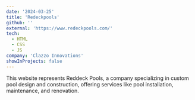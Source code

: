 ```yaml
---
date: '2024-03-25'
title: 'Redeckpools'
github: ''
external: 'https://www.redeckpools.com/'
tech:
  - HTML
  - CSS
  - JS
company: 'Clazzo Innovations'
showInProjects: false
---
```


This website represents Reddeck Pools, a company specializing in custom pool design and construction, offering services like pool installation, maintenance, and renovation.
